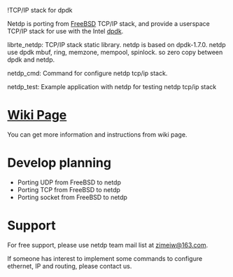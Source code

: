 !TCP/IP stack for dpdk


Netdp is porting from [FreeBSD](http://freebsd.org) TCP/IP stack, and provide a userspace TCP/IP stack for use with the Intel [dpdk](http://dpdk.org/). 

librte_netdp: TCP/IP stack static library. netdp is based on dpdk-1.7.0. netdp use dpdk mbuf, ring, memzone, mempool, spinlock. so zero copy between dpdk and netdp. 
 
netdp_cmd: Command for configure netdp tcp/ip stack.
 
netdp_test: Example application with netdp for testing netdp tcp/ip stack

[Wiki Page](https://github.com/dpdk-net/netdp/wiki)
=====

You can get more information and instructions from wiki page.

Develop planning
=====
- Porting UDP from FreeBSD to netdp
- Porting TCP from FreeBSD to netdp
- Porting socket from FreeBSD to netdp


Support
=====
For free support, please use netdp team mail list at zimeiw@163.com.

If someone has interest to implement some commands to configure ethernet, IP and routing, please contact us.


